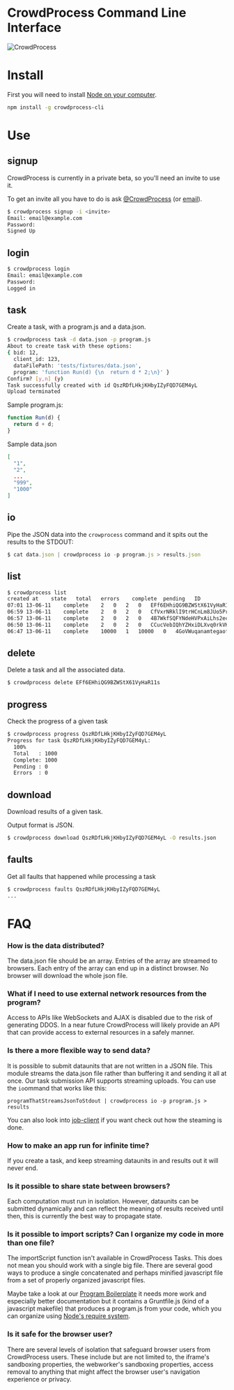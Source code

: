 # CrowdProcess Command Line Interface

![CrowdProcess](http://crowdprocess.com/CrowdProcessLogo.png)

# Install

First you will need to install [Node on your computer](http://nodejs.org/ "Just click 'install'").

```bash
npm install -g crowdprocess-cli
```

# Use

## signup

CrowdProcess is currently in a private beta, so you'll need an invite to use it.

To get an invite all you have to do is ask [@CrowdProcess](http://twitter.com/CrowdProcess) (or [email](mailto:hello@crowdprocess.com)).

```bash
$ crowdprocess signup -i <invite>
Email: email@example.com
Password:
Signed Up
```

## login
```bash
$ crowdprocess login
Email: email@example.com
Password:
Logged in
```

## task

Create a task, with a program.js and a data.json.

```bash
$ crowdprocess task -d data.json -p program.js
About to create task with these options:
{ bid: 12,
  client_id: 123,
  dataFilePath: 'tests/fixtures/data.json',
  program: 'function Run(d) {\n  return d * 2;\n}' }
Confirm? [y,n] (y)
Task successfully created with id QszRDfLHkjKHbyIZyFQD7GEM4yL
Upload terminated
```

Sample program.js:

```js
function Run(d) {
  return d + d;
}
```

Sample data.json
```json
[
  "1",
  "2",
  ...
  "999",
  "1000"
]
```

## io

Pipe the JSON data into the `crowprocess` command and it spits out the results to the STDOUT:

```javascript
$ cat data.json | crowdprocess io -p program.js > results.json
```

## list


```bash
$ crowdprocess list
created at    state   total   errors    complete  pending   ID
07:01 13-06-11    complete    2   0   2   0   EFf6EHhiQG9BZWStX61VyHaR11s
06:59 13-06-11    complete    2   0   2   0   CfVxrNRklI9trHCnLm8JUo5PrGK
06:57 13-06-11    complete    2   0   2   0   4B7WkfSQFYNdeHVPxAiLhs2ecpr
06:50 13-06-11    complete    2   0   2   0   CCucVebIQhYZHxiDLXvq0rkVKRh
06:47 13-06-11    complete    10000   1   10000   0   4GoVWuqanamtegaofKPlbYJ2r1F
```

## delete

Delete a task and all the associated data.

```bash
$ crowdprocess delete EFf6EHhiQG9BZWStX61VyHaR11s
```

## progress

Check the progress of a given task

```bash
$ crowdprocess progress QszRDfLHkjKHbyIZyFQD7GEM4yL
Progress for task QszRDfLHkjKHbyIZyFQD7GEM4yL:
  100%
  Total   : 1000
  Complete: 1000
  Pending : 0
  Errors  : 0
```

## download

Download results of a given task.

Output format is JSON.

```bash
$ crowdprocess download QszRDfLHkjKHbyIZyFQD7GEM4yL -O results.json
```

## faults

Get all faults that happened while processing a task

```bash
$ crowdprocess faults QszRDfLHkjKHbyIZyFQD7GEM4yL
...
```

# FAQ

### How is the data distributed?

The data.json file should be an array. Entries of the array are streamed to browsers. Each entry of the array can end up in a distinct browser. No browser will download the whole json file.

### What if I need to use external network resources from the program?

Access to APIs like WebSockets and AJAX is disabled due to the risk of generating DDOS. In a near future CrowdProcess will likely provide an API that can provide access to external resources in a safely manner.

### Is there a more flexible way to send data?

It is possible to submit dataunits that are not written in a JSON file. This module streams the data.json file rather than buffering it and sending it all at once. Our task submission API supports streaming uploads. You can use the `io`ommand that works like this:

```
programThatStreamsJsonToStdout | crowdprocess io -p program.js > results
```

You can also look into [job-client](https://github.com/CrowdProcess/crp-job-client) if you want check out how the steaming is done.

### How to make an app run for infinite time?

If you create a task, and keep streaming dataunits in and results out it will never end.

### Is it possible to share state between browsers?

Each computation must run in isolation. However, dataunits can be submitted dynamically and can reflect the meaning of results received until then, this is currently the best way to propagate state.

### Is it possible to import scripts? Can I organize my code in more than one file?

The importScript function isn't available in CrowdProcess Tasks. This does not mean you should work with a single big file. There are several good ways to produce a single concatenated and perhaps minified javascript file from a set of properly organized javascript files.

Maybe take a look at our [Program Boilerplate](https://github.com/CrowdProcess/program-boilerplate/) it needs more work and especially better documentation but it contains a Gruntfile.js (kind of a javascript makefile) that produces a program.js from your code, which you can organize using [Node's require system](http://nodejs.org/api/modules.html).

### Is it safe for the browser user?

There are several levels of isolation that safeguard browser users from CrowdProcess users. These include but are not limited to, the iframe's sandboxing properties, the webworker's sandboxing properties, access removal to anything that might affect the browser user's navigation experience or privacy.
